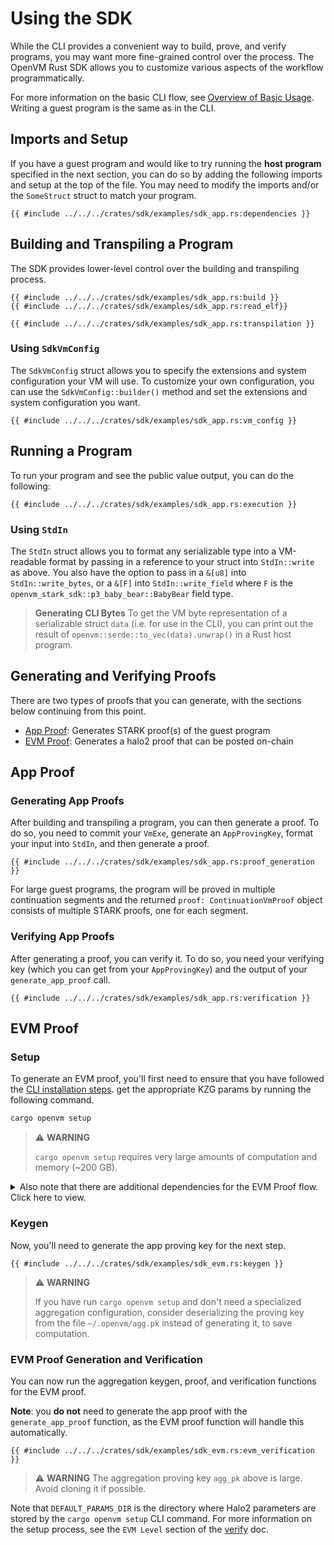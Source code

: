 # Using the SDK

While the CLI provides a convenient way to build, prove, and verify programs, you may want more fine-grained control over the process. The OpenVM Rust SDK allows you to customize various aspects of the workflow programmatically.

For more information on the basic CLI flow, see [Overview of Basic Usage](../writing-apps/overview.md). Writing a guest program is the same as in the CLI.

## Imports and Setup

If you have a guest program and would like to try running the **host program** specified in the next section, you can do so by adding the following imports and setup at the top of the file. You may need to modify the imports and/or the `SomeStruct` struct to match your program.

```rust,no_run,noplayground
{{ #include ../../../crates/sdk/examples/sdk_app.rs:dependencies }}
```

## Building and Transpiling a Program

The SDK provides lower-level control over the building and transpiling process.

```rust,no_run,noplayground
{{ #include ../../../crates/sdk/examples/sdk_app.rs:build }}
{{ #include ../../../crates/sdk/examples/sdk_app.rs:read_elf}}

{{ #include ../../../crates/sdk/examples/sdk_app.rs:transpilation }}
```

### Using `SdkVmConfig`

The `SdkVmConfig` struct allows you to specify the extensions and system configuration your VM will use. To customize your own configuration, you can use the `SdkVmConfig::builder()` method and set the extensions and system configuration you want.

```rust,no_run,noplayground
{{ #include ../../../crates/sdk/examples/sdk_app.rs:vm_config }}
```

## Running a Program

To run your program and see the public value output, you can do the following:

```rust,no_run,noplayground
{{ #include ../../../crates/sdk/examples/sdk_app.rs:execution }}
```

### Using `StdIn`

The `StdIn` struct allows you to format any serializable type into a VM-readable format by passing in a reference to your struct into `StdIn::write` as above. You also have the option to pass in a `&[u8]` into `StdIn::write_bytes`, or a `&[F]` into `StdIn::write_field` where `F` is the `openvm_stark_sdk::p3_baby_bear::BabyBear` field type.

> **Generating CLI Bytes**
> To get the VM byte representation of a serializable struct `data` (i.e. for use in the CLI), you can print out the result of `openvm::serde::to_vec(data).unwrap()` in a Rust host program.

## Generating and Verifying Proofs

There are two types of proofs that you can generate, with the sections below continuing from this point.

- [App Proof](#app-proof): Generates STARK proof(s) of the guest program
- [EVM Proof](#evm-proof): Generates a halo2 proof that can be posted on-chain

## App Proof

### Generating App Proofs

After building and transpiling a program, you can then generate a proof. To do so, you need to commit your `VmExe`, generate an `AppProvingKey`, format your input into `StdIn`, and then generate a proof.

```rust,no_run,noplayground
{{ #include ../../../crates/sdk/examples/sdk_app.rs:proof_generation }}
```

For large guest programs, the program will be proved in multiple continuation segments and the returned `proof: ContinuationVmProof` object consists of multiple STARK proofs, one for each segment.

### Verifying App Proofs

After generating a proof, you can verify it. To do so, you need your verifying key (which you can get from your `AppProvingKey`) and the output of your `generate_app_proof` call.

```rust,no_run,noplayground
{{ #include ../../../crates/sdk/examples/sdk_app.rs:verification }}
```

## EVM Proof

### Setup

To generate an EVM proof, you'll first need to ensure that you have followed the [CLI installation steps](../../getting-started/install.md). get the appropriate KZG params by running the following command.

```bash
cargo openvm setup
```

> ⚠️ **WARNING**
>
> `cargo openvm setup` requires very large amounts of computation and memory (~200 GB).

<details>
<summary>Also note that there are additional dependencies for the EVM Proof flow. Click here to view.</summary>

```rust,no_run,noplayground
{{ #include ../../../crates/sdk/examples/sdk_app.rs:dependencies }}
```

</details>

### Keygen

Now, you'll need to generate the app proving key for the next step.

```rust,no_run,noplayground
{{ #include ../../../crates/sdk/examples/sdk_evm.rs:keygen }}
```

> ⚠️ **WARNING**
>
> If you have run `cargo openvm setup` and don't need a specialized aggregation configuration, consider deserializing the proving key from the file `~/.openvm/agg.pk` instead of generating it, to save computation.

### EVM Proof Generation and Verification

You can now run the aggregation keygen, proof, and verification functions for the EVM proof.

**Note**: you **do not** need to generate the app proof with the `generate_app_proof` function, as the EVM proof function will handle this automatically.

```rust,no_run,noplayground
{{ #include ../../../crates/sdk/examples/sdk_evm.rs:evm_verification }}
```

> ⚠️ **WARNING**
> The aggregation proving key `agg_pk` above is large. Avoid cloning it if possible.

Note that `DEFAULT_PARAMS_DIR` is the directory where Halo2 parameters are stored by the `cargo openvm setup` CLI command. For more information on the setup process, see the `EVM Level` section of the [verify](../../writing-apps/verify.md) doc.
